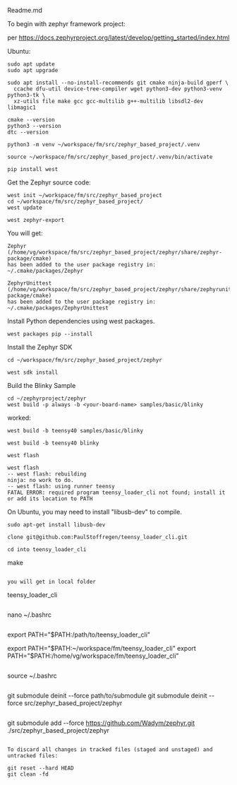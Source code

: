 Readme.md

To begin with zephyr framework project:

per https://docs.zephyrproject.org/latest/develop/getting_started/index.html

Ubuntu:
```
sudo apt update
sudo apt upgrade
```

```
sudo apt install --no-install-recommends git cmake ninja-build gperf \
  ccache dfu-util device-tree-compiler wget python3-dev python3-venv python3-tk \
  xz-utils file make gcc gcc-multilib g++-multilib libsdl2-dev libmagic1
```

```
cmake --version
python3 --version
dtc --version
```
```
python3 -m venv ~/workspace/fm/src/zephyr_based_project/.venv
```

```
source ~/workspace/fm/src/zephyr_based_project/.venv/bin/activate
```
```
pip install west
```
Get the Zephyr source code:

```
west init ~/workspace/fm/src/zephyr_based_project
cd ~/workspace/fm/src/zephyr_based_project/
west update
```

```
west zephyr-export
```

You will get:

```
Zephyr (/home/vg/workspace/fm/src/zephyr_based_project/zephyr/share/zephyr-package/cmake)
has been added to the user package registry in:
~/.cmake/packages/Zephyr

ZephyrUnittest (/home/vg/workspace/fm/src/zephyr_based_project/zephyr/share/zephyrunittest-package/cmake)
has been added to the user package registry in:
~/.cmake/packages/ZephyrUnittest
```

Install Python dependencies using west packages.

```
west packages pip --install
```


Install the Zephyr SDK

```
cd ~/workspace/fm/src/zephyr_based_project/zephyr
```

```
west sdk install
```



Build the Blinky Sample

```
cd ~/zephyrproject/zephyr
west build -p always -b <your-board-name> samples/basic/blinky
```

worked:
```
west build -b teensy40 samples/basic/blinky

west build -b teensy40 blinky
```

```
west flash
```

```
west flash
-- west flash: rebuilding
ninja: no work to do.
-- west flash: using runner teensy
FATAL ERROR: required program teensy_loader_cli not found; install it or add its location to PATH

```

On Ubuntu, you may need to install "libusb-dev" to compile.

```
sudo apt-get install libusb-dev
```

```
clone git@github.com:PaulStoffregen/teensy_loader_cli.git
```

```
cd into teensy_loader_cli

```
make
```

you will get in local folder
```
teensy_loader_cli
```

```
nano ~/.bashrc
```

```
export PATH="$PATH:/path/to/teensy_loader_cli"

export PATH="$PATH:~/workspace/fm/teensy_loader_cli"
export PATH="$PATH:/home/vg/workspace/fm/teensy_loader_cli"

```

```
source ~/.bashrc
```

```
git submodule deinit --force path/to/submodule
git submodule deinit --force src/zephyr_based_project/zephyr

```

```
git submodule add --force https://github.com/Wadym/zephyr.git ./src/zephyr_based_project/zephyr
```

To discard all changes in tracked files (staged and unstaged) and untracked files:
```
    git reset --hard HEAD
    git clean -fd
```
